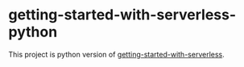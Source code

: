 # getting-started-with-serverless-python

This project is python version of [getting-started-with-serverless](https://github.com/aws-samples/getting-started-with-serverless).
